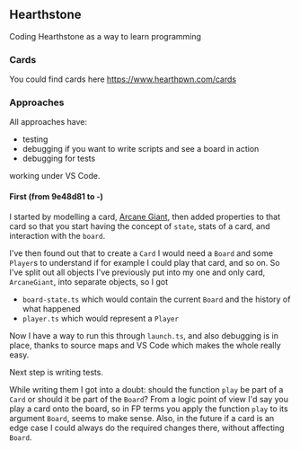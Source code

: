 ## Hearthstone

Coding Hearthstone as a way to learn programming

### Cards

You could find cards here https://www.hearthpwn.com/cards

### Approaches

All approaches have:

* testing
* debugging if you want to write scripts and see a board in action
* debugging for tests

working under VS Code.

#### First (from 9e48d81 to -)

I started by modelling a card, [Arcane Giant](https://www.hearthpwn.com/cards/42049-arcane-giant), then added properties to that card so that you start having the concept of `state`, stats of a card, and interaction with the `board`.

I've then found out that to create a `Card` I would need a `Board` and some `Player`s to understand if for example I could play that card, and so on. So I've split out all objects I've previously put into my one and only card, `ArcaneGiant`, into separate objects, so I got

 * `board-state.ts` which would contain the current `Board` and the history
 of what happened
 * `player.ts` which would represent a `Player`

Now I have a way to run this through `launch.ts`, and also debugging is in place, thanks to source maps and VS Code which makes the whole really easy.

Next step is writing tests.

While writing them I got into a doubt: should the function `play` be part of a `Card` or should it be part of the `Board`? From a logic point of view I'd say you play a card onto the board, so in FP terms you apply the function `play` to its argument `Board`, seems to make sense. Also, in the future if a card is an edge case I could always do the required changes there, without affecting `Board`.